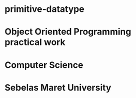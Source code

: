 # primitive-datatype
# Object Oriented Programming practical work
# Computer Science
# Sebelas Maret University
